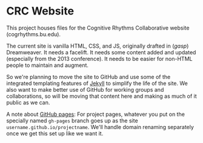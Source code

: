 CRC Website
===========

This project houses files for the Cognitive Rhythms Collaborative website (cogrhythms.bu.edu).

The current site is vanilla HTML, CSS, and JS, originally drafted in (*gasp*) Dreamweaver. It needs a facelift. It needs some content added and updated (especially from the 2013 conference). It needs to be easier for non-HTML people to maintain and augment.

So we're planning to move the site to GitHub and use some of the integrated templating features of [Jekyll](http://jekyllrb.com/) to simplify the life of the site. We also want to make better use of GitHub for working groups and collaborations, so will be moving that content here and making as much of it public as we can.

A note about [GitHub pages](pages.github.com): For project pages, whatever you put on the specially named `gh-pages` branch goes up as the site `username.github.io/projectname`. We'll handle domain renaming separately once we get this set up like we want it.
